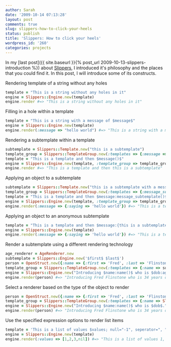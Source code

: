 ```yaml
---
author: Sarah
date: '2009-10-14 07:13:28'
layout: post
comments: true
slug: slippers-how-to-click-your-heels
status: publish
title: 'Slippers: How to click your heels'
wordpress_id: '260'
categories: projects
---
```


In my [last post]({{ site.baseurl }}{% post_url 2009-10-13-slippers-introduction %}) about [Slippers](https://github.com/starapor/slippers), I introduced it's philosophy and the places that you could find it. In this post, I will introduce some of its constructs.

Rendering template of a string without any holes
``` ruby
template = "This is a string without any holes in it"
engine = Slippers::Engine.new(template)
engine.render #=> "This is a string without any holes in it"
```

Filling in a hole within a template
``` ruby
template = "This is a string with a message of $message$"
engine = Slippers::Engine.new(template)
engine.render(:message => "hello world") #=> "This is a string with a message of hello world"
```

Rendering a subtemplate within a template
``` ruby
subtemplate = Slippers::Template.new("this is a subtemplate")
template_group = Slippers::TemplateGroup.new(:templates => {:message => subtemplate})
template = "This is a template and then $message()$"
engine = Slippers::Engine.new(template, :template_group => template_group)
engine.render #=> "This is a template and then this is a subtemplate"
```

Applying an object to a subtemplate
``` ruby
subtemplate = Slippers::Template.new("this is a subtemplate with a message of $saying$")
template_group = Slippers::TemplateGroup.new(:templates => {:message_subtemplate => subtemplate})
template = "This is a template and then $message:message_subtemplate()$!"
engine = Slippers::Engine.new(template, :template_group => template_group)
engine.render(:message => {:saying => 'hello world'}) #=> "This is a template and then this is a subtemplate with a message of hello world!"
```

Applying an object to an anonymous subtemplate
``` ruby
template = "This is a template and then $message:{this is a subtemplate with a message of $saying$}$!"
engine = Slippers::Engine.new(template)
engine.render(:message => {:saying => 'hello world'}) #=> "This is a template and then this is a subtemplate with a message of hello world!"
```

Render a subtemplate using a different rendering technology
``` ruby
age_renderer = AgeRenderer.new
subtemplate = Slippers::Engine.new('$first$ $last$')
person = OpenStruct.new({:name => {:first => 'Fred', :last => 'Flinstone'}, :dob => Date.new(DateTime.now.year - 34, 2, 4)})
template_group = Slippers::TemplateGroup.new(:templates => {:name => subtemplate, :age => age_renderer})
engine = Slippers::Engine.new("Introducing $name:name()$ who is $dob:age()$.", :template_group => template_group)
engine.render(person) #=> "Introducing Fred Flinstone who is 34 years old."
```

Select a renderer based on the type of the object to render
``` ruby
person = OpenStruct.new({:name => {:first => 'Fred', :last => 'Flinstone'}, :dob => Date.new(DateTime.now.year-34, 2, 4)})
template_group = Slippers::TemplateGroup.new(:templates => {:name => Slippers::Engine.new('$first$ $last$'), Date => AgeRenderer.new})
engine = Slippers::Engine.new("Introducing $name:name()$ who is $dob$.", :template_group => template_group)
engine.render(person) #=> "Introducing Fred Flinstone who is 34 years old."
```

Use the specified expression options to render list items
``` ruby
template = 'This is a list of values $values; null="-1", seperator=", "$'
engine = Slippers::Engine.new(template)
engine.render(:values => [1,2,3,nil]) #=> "This is a list of values 1, 2, 3, -1"
```
